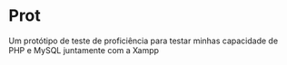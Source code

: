 # Prot
Um protótipo de teste de proficiência para testar minhas capacidade de PHP e MySQL juntamente com a Xampp
